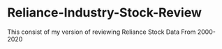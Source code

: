 # Reliance-Industry-Stock-Review
This consist of my version of reviewing Reliance Stock Data From 2000-2020 
